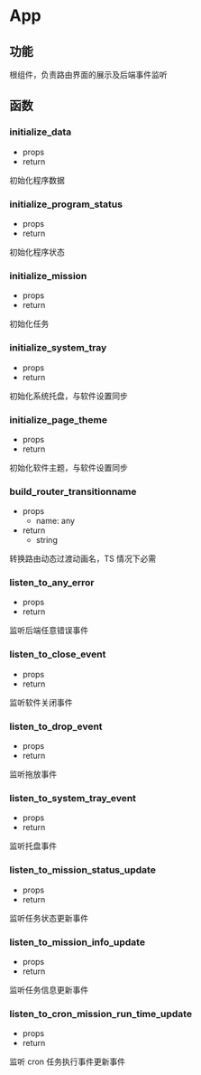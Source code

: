 # App

## 功能

根组件，负责路由界面的展示及后端事件监听



## 函数

### initialize_data

- props
- return

初始化程序数据

### initialize_program_status

- props
- return

初始化程序状态

### initialize_mission

- props
- return

初始化任务

### initialize_system_tray

- props
- return

初始化系统托盘，与软件设置同步

### initialize_page_theme

- props
- return

初始化软件主题，与软件设置同步

### build_router_transitionname

- props
  - name: any
- return
  - string

转换路由动态过渡动画名，TS 情况下必需

### listen_to_any_error

- props
- return

监听后端任意错误事件

### listen_to_close_event

- props
- return

监听软件关闭事件

### listen_to_drop_event

- props
- return

监听拖放事件

### listen_to_system_tray_event

- props
- return

监听托盘事件

### listen_to_mission_status_update

- props
- return

监听任务状态更新事件

### listen_to_mission_info_update

- props
- return

监听任务信息更新事件

### listen_to_cron_mission_run_time_update

- props
- return

监听 cron 任务执行事件更新事件

